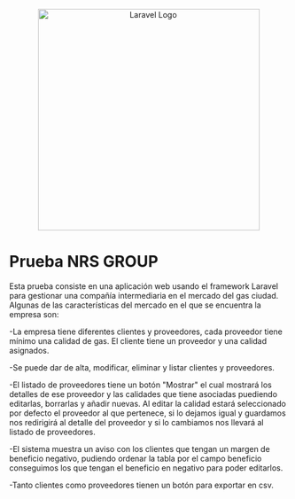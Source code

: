 <p align="center"><a href="https://laravel.com" target="_blank"><img src="https://raw.githubusercontent.com/laravel/art/master/logo-lockup/5%20SVG/2%20CMYK/1%20Full%20Color/laravel-logolockup-cmyk-red.svg" width="400" alt="Laravel Logo"></a></p>

# Prueba NRS GROUP

Esta prueba consiste en una aplicación web usando el framework Laravel para gestionar una compañía intermediaria en el mercado del gas ciudad. Algunas de las características del mercado en el que se encuentra la empresa son:

-La empresa tiene diferentes clientes y proveedores, cada proveedor tiene mínimo una calidad de gas. El cliente tiene un proveedor y una calidad asignados.

-Se puede dar de alta, modificar, eliminar y listar clientes y proveedores.

-El listado de proveedores tiene un botón "Mostrar" el cual mostrará los detalles de ese proveedor y las calidades que tiene asociadas puediendo editarlas, borrarlas y añadir nuevas. Al editar la calidad estará seleccionado por defecto el proveedor al que pertenece, si lo dejamos igual y guardamos nos redirigirá al detalle del proveedor y si lo cambiamos nos llevará al listado de proveedores.

-El sistema muestra un aviso con los clientes que tengan un margen de beneficio negativo, pudiendo ordenar la tabla por el campo beneficio conseguimos los que tengan el beneficio en negativo para poder editarlos.

-Tanto clientes como proveedores tienen un botón para exportar en csv.

